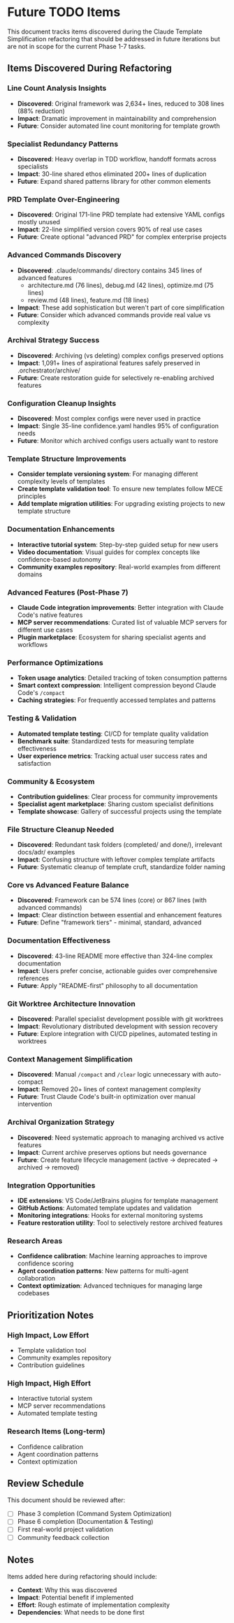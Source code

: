 # Future TODO Items

This document tracks items discovered during the Claude Template Simplification refactoring that should be addressed in future iterations but are not in scope for the current Phase 1-7 tasks.

## Items Discovered During Refactoring

### Line Count Analysis Insights
- **Discovered**: Original framework was 2,634+ lines, reduced to 308 lines (88% reduction)
- **Impact**: Dramatic improvement in maintainability and comprehension
- **Future**: Consider automated line count monitoring for template growth

### Specialist Redundancy Patterns
- **Discovered**: Heavy overlap in TDD workflow, handoff formats across specialists
- **Impact**: 30-line shared ethos eliminated 200+ lines of duplication
- **Future**: Expand shared patterns library for other common elements

### PRD Template Over-Engineering
- **Discovered**: Original 171-line PRD template had extensive YAML configs mostly unused
- **Impact**: 22-line simplified version covers 90% of real use cases
- **Future**: Create optional "advanced PRD" for complex enterprise projects

### Advanced Commands Discovery
- **Discovered**: .claude/commands/ directory contains 345 lines of advanced features
  - architecture.md (76 lines), debug.md (42 lines), optimize.md (75 lines)
  - review.md (48 lines), feature.md (18 lines)
- **Impact**: These add sophistication but weren't part of core simplification
- **Future**: Consider which advanced commands provide real value vs complexity

### Archival Strategy Success
- **Discovered**: Archiving (vs deleting) complex configs preserved options
- **Impact**: 1,091+ lines of aspirational features safely preserved in .orchestrator/archive/
- **Future**: Create restoration guide for selectively re-enabling archived features

### Configuration Cleanup Insights
- **Discovered**: Most complex configs were never used in practice
- **Impact**: Single 35-line confidence.yaml handles 95% of configuration needs
- **Future**: Monitor which archived configs users actually want to restore

### Template Structure Improvements
- **Consider template versioning system**: For managing different complexity levels of templates
- **Create template validation tool**: To ensure new templates follow MECE principles
- **Add template migration utilities**: For upgrading existing projects to new template structure

### Documentation Enhancements
- **Interactive tutorial system**: Step-by-step guided setup for new users
- **Video documentation**: Visual guides for complex concepts like confidence-based autonomy
- **Community examples repository**: Real-world examples from different domains

### Advanced Features (Post-Phase 7)
- **Claude Code integration improvements**: Better integration with Claude Code's native features
- **MCP server recommendations**: Curated list of valuable MCP servers for different use cases
- **Plugin marketplace**: Ecosystem for sharing specialist agents and workflows

### Performance Optimizations
- **Token usage analytics**: Detailed tracking of token consumption patterns
- **Smart context compression**: Intelligent compression beyond Claude Code's `/compact`
- **Caching strategies**: For frequently accessed templates and patterns

### Testing & Validation
- **Automated template testing**: CI/CD for template quality validation
- **Benchmark suite**: Standardized tests for measuring template effectiveness
- **User experience metrics**: Tracking actual user success rates and satisfaction

### Community & Ecosystem
- **Contribution guidelines**: Clear process for community improvements
- **Specialist agent marketplace**: Sharing custom specialist definitions
- **Template showcase**: Gallery of successful projects using the template

### File Structure Cleanup Needed
- **Discovered**: Redundant task folders (completed/ and done/), irrelevant docs/adr/ examples
- **Impact**: Confusing structure with leftover complex template artifacts  
- **Future**: Systematic cleanup of template cruft, standardize folder naming

### Core vs Advanced Feature Balance
- **Discovered**: Framework can be 574 lines (core) or 867 lines (with advanced commands)
- **Impact**: Clear distinction between essential and enhancement features
- **Future**: Define "framework tiers" - minimal, standard, advanced

### Documentation Effectiveness
- **Discovered**: 43-line README more effective than 324-line complex documentation
- **Impact**: Users prefer concise, actionable guides over comprehensive references
- **Future**: Apply "README-first" philosophy to all documentation

### Git Worktree Architecture Innovation
- **Discovered**: Parallel specialist development possible with git worktrees
- **Impact**: Revolutionary distributed development with session recovery
- **Future**: Explore integration with CI/CD pipelines, automated testing in worktrees

### Context Management Simplification
- **Discovered**: Manual `/compact` and `/clear` logic unnecessary with auto-compact
- **Impact**: Removed 20+ lines of context management complexity
- **Future**: Trust Claude Code's built-in optimization over manual intervention

### Archival Organization Strategy
- **Discovered**: Need systematic approach to managing archived vs active features
- **Impact**: Current archive preserves options but needs governance
- **Future**: Create feature lifecycle management (active → deprecated → archived → removed)

### Integration Opportunities
- **IDE extensions**: VS Code/JetBrains plugins for template management
- **GitHub Actions**: Automated template updates and validation
- **Monitoring integrations**: Hooks for external monitoring systems
- **Feature restoration utility**: Tool to selectively restore archived features

### Research Areas
- **Confidence calibration**: Machine learning approaches to improve confidence scoring
- **Agent coordination patterns**: New patterns for multi-agent collaboration
- **Context optimization**: Advanced techniques for managing large codebases

## Prioritization Notes

### High Impact, Low Effort
- Template validation tool
- Community examples repository
- Contribution guidelines

### High Impact, High Effort
- Interactive tutorial system
- MCP server recommendations
- Automated template testing

### Research Items (Long-term)
- Confidence calibration
- Agent coordination patterns
- Context optimization

## Review Schedule

This document should be reviewed after:
- [ ] Phase 3 completion (Command System Optimization)
- [ ] Phase 6 completion (Documentation & Testing)
- [ ] First real-world project validation
- [ ] Community feedback collection

## Notes

Items added here during refactoring should include:
- **Context**: Why this was discovered
- **Impact**: Potential benefit if implemented
- **Effort**: Rough estimate of implementation complexity
- **Dependencies**: What needs to be done first